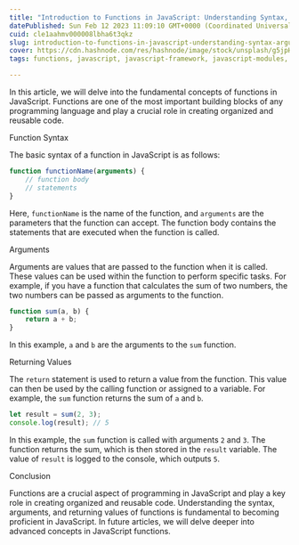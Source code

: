 ```yaml
---
title: "Introduction to Functions in JavaScript: Understanding Syntax, Arguments, and Returning Values"
datePublished: Sun Feb 12 2023 11:09:10 GMT+0000 (Coordinated Universal Time)
cuid: cle1aahmv000008lbha6t3qkz
slug: introduction-to-functions-in-javascript-understanding-syntax-arguments-and-returning-values
cover: https://cdn.hashnode.com/res/hashnode/image/stock/unsplash/g5jpH62pwes/upload/ec37835b86382f23e88963ecf853b336.jpeg
tags: functions, javascript, javascript-framework, javascript-modules, javascript-functions

---
```


In this article, we will delve into the fundamental concepts of functions in JavaScript. Functions are one of the most important building blocks of any programming language and play a crucial role in creating organized and reusable code.

Function Syntax

The basic syntax of a function in JavaScript is as follows:

```javascript
function functionName(arguments) {
    // function body
    // statements
}
```

Here, `functionName` is the name of the function, and `arguments` are the parameters that the function can accept. The function body contains the statements that are executed when the function is called.

Arguments

Arguments are values that are passed to the function when it is called. These values can be used within the function to perform specific tasks. For example, if you have a function that calculates the sum of two numbers, the two numbers can be passed as arguments to the function.

```javascript
function sum(a, b) {
    return a + b;
}
```

In this example, `a` and `b` are the arguments to the `sum` function.

Returning Values

The `return` statement is used to return a value from the function. This value can then be used by the calling function or assigned to a variable. For example, the `sum` function returns the sum of `a` and `b`.

```javascript
let result = sum(2, 3);
console.log(result); // 5
```

In this example, the `sum` function is called with arguments `2` and `3`. The function returns the sum, which is then stored in the `result` variable. The value of `result` is logged to the console, which outputs `5`.

Conclusion

Functions are a crucial aspect of programming in JavaScript and play a key role in creating organized and reusable code. Understanding the syntax, arguments, and returning values of functions is fundamental to becoming proficient in JavaScript. In future articles, we will delve deeper into advanced concepts in JavaScript functions.
